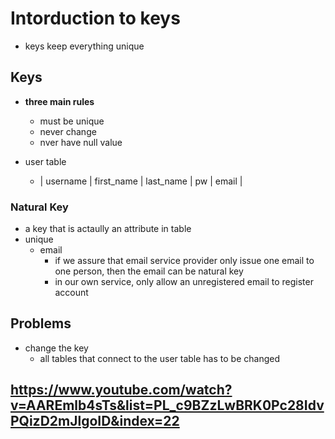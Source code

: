 # Intorduction to keys
* keys keep everything unique

## Keys
* **three main rules**
    * must be unique
    * never change
    * nver have null value


* user table
    * | username | first_name | last_name | pw | email |


### Natural Key
* a key that is actaully an attribute in table
* unique
    * email
        * if we assure that email service provider only issue one email to one person, then the email can be natural key
        * in our own service, only allow an unregistered email to register account


## Problems
* change the key
    * all tables that connect to the user table has to be changed


## https://www.youtube.com/watch?v=AAREmlb4sTs&list=PL_c9BZzLwBRK0Pc28IdvPQizD2mJlgoID&index=22
